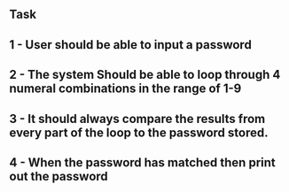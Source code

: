 ## Task

1 - User should be able to input a password
--
2 - The system Should be able to loop through 4 numeral combinations in the range of 1-9
--
3 - It should always compare the results from every part of the loop to the password stored.
--
4 - When the password has matched then print out the password
--
